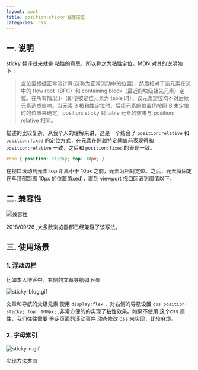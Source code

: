 ```yaml
---
layout: post
title: position:sticky 粘性定位
categories: css
---
```


## 一. 说明
sticky 翻译过来就是 粘性的意思，所以称之为粘性定位。MDN 对其的说明如下：

> 盒位置根据正常流计算(这称为正常流动中的位置)，然后相对于该元素在流中的 flow root（BFC）和 containing block（最近的块级祖先元素）定位。在所有情况下（即便被定位元素为 table 时），该元素定位均不对后续元素造成影响。当元素 B 被粘性定位时，后续元素的位置仍按照 B 未定位时的位置来确定。position: sticky 对 table 元素的效果与 position: relative 相同。

描述的比较复杂，从我个人的理解来讲，这是一个结合了 `position:relative` 和 `position:fixed` 的定位方式，在元素在跨越特定阈值前表现得和 `position:relative` 一致，之后和 `position:fixed` 的表现一致。

```css
#one { position: sticky; top: 10px; }
```

在视口滚动到元素 top 距离小于 10px 之前，元素为相对定位。之后，元素将固定在与顶部距离 10px 的位置(fixed)，直到 viewport 视口回滚到阈值以下。

## 二. 兼容性

![兼容性](https://geminate.github.io/assets/images/2018/sticky.png)

2018/09/26 ,大多数浏览器都已经兼容了该写法。

## 三. 使用场景

### 1. 浮动边栏

比如本人博客中，右侧的文章导航如下图

![sticky-blog.gif](https://geminate.github.io/assets/images/2018/sticky-blog.gif)

文章和导航的父级元素 使用 `display:flex` ，对右侧的导航设置 `css position: sticky; top: 100px;` ,非常方便的的实现了粘性效果。如果不使用 这个css 属性，我们往往需要 鉴定页面的滚动事件 动态修改 css 来实现，比较麻烦。

### 2. 字母索引

![sticky-n.gif](https://geminate.github.io/assets/images/2018/sticky-n.gif)

实现方法类似


